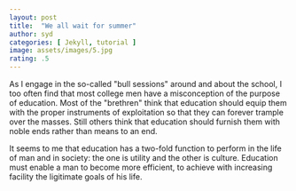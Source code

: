 ```yaml
---
layout: post
title:  "We all wait for summer"
author: syd
categories: [ Jekyll, tutorial ]
image: assets/images/5.jpg
rating: .5
---
```

As I engage in the so-called "bull sessions" around and about the school, I too often find that most college men have a misconception of the purpose of education. Most of the "brethren" think that education should equip them with the proper instruments of exploitation so that they can forever trample over the masses. Still others think that education should furnish them with noble ends rather than means to an end.

It seems to me that education has a two-fold function to perform in the life of man and in society: the one is utility and the other is culture. Education must enable a man to become more efficient, to achieve with increasing facility the ligitimate goals of his life.